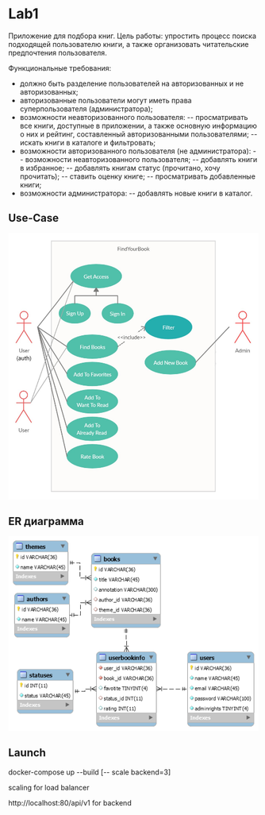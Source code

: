 # Lab1
Приложение для подбора книг.
Цель работы: упростить процесс поиска подходящей пользователю книги, а также организовать читательские предпочтения пользователя.

Функциональные требования:
 - должно быть разделение пользователей на авторизованных и не авторизованных;
 - авторизованные пользователи могут иметь права суперпользователя (администратора);
 - возможности неавторизованного пользователя:
 -- просматривать все книги, доступные в приложении, а также основную информацию о них и рейтинг, составленный авторизованными пользователями;
 -- искать книги в каталоге и фильтровать;
 - возможности авторизованного пользователя (не администратора):
 -- возможности неавторизованного пользователя;
 -- добавлять книги в избранное;
 -- добавлять книгам статус (прочитано, хочу прочитать);
 -- ставить оценку книге;
 -- просматривать добавленные книги;
 - возможности администратора:
 -- добавлять новые книги в каталог.

## Use-Case
![UC](uc.jpg)

## ER диаграмма
![ER](ermodel.png)

## Launch
docker-compose up --build [-- scale backend=3]

scaling for load balancer

http://localhost:80/api/v1 for backend
